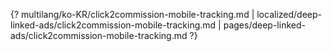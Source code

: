 {? multilang/ko-KR/click2commission-mobile-tracking.md | localized/deep-linked-ads/click2commission-mobile-tracking.md | pages/deep-linked-ads/click2commission-mobile-tracking.md ?}
